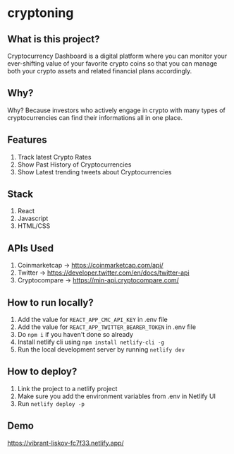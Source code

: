 # cryptoning

## What is this project?
Cryptocurrency Dashboard is a digital platform where you can monitor your ever-shifting value of your favorite crypto coins so that you can manage both your crypto assets and related financial plans accordingly.

## Why?
Why? Because investors who actively engage in crypto with many types of cryptocurrencies can find their informations all in one place.

## Features
1. Track latest Crypto Rates  
2. Show Past History of Cryptocurrencies
3. Show Latest trending tweets about Cryptocurrencies

## Stack
1. React
2. Javascript
3. HTML/CSS

## APIs Used
1. Coinmarketcap -> https://coinmarketcap.com/api/
2. Twitter -> https://developer.twitter.com/en/docs/twitter-api
3. Cryptocompare -> https://min-api.cryptocompare.com/

## How to run locally?
1. Add the value for `REACT_APP_CMC_API_KEY` in .env file
2. Add the value for `REACT_APP_TWITTER_BEARER_TOKEN` in .env file
3. Do `npm i` if you haven't done so already
4. Install netlify cli using `npm install netlify-cli -g`
5. Run the local development server by running `netlify dev`

## How to deploy?
1. Link the project to a netlify project
2. Make sure you add the environment variables from .env in Netlify UI
3. Run `netlify deploy -p`

## Demo
https://vibrant-liskov-fc7f33.netlify.app/


